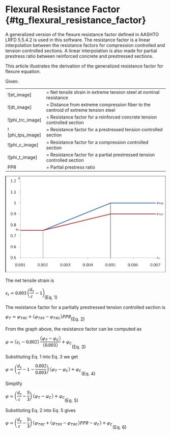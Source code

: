 Flexural Resistance Factor {#tg_flexural_resistance_factor}
======================================
A generalized version of the flexure resistance factor defined in AASHTO LRFD 5.5.4.2 is used in this software. The resistance factor is a linear interpolation between the resistance factors for compression controlled and tension controlled sections. A linear interpolation is also made for partial prestress ratio between reinforced concrete and prestressed sections.

This article illustrates the derivation of the generalized resistance factor for flexure equation.

[et_image]:et.png
[dt_image]:dt.png
[phi_trc_image]:phi_trc.png
[phi_tps_image]:phi_tps.png
[phi_c_image]:phi_c.png
[phi_t_image]:phi_t.png

Given:
<table border=0>
<tr><td>![et_image]</td> 
    <td> = Net tensile strain in extreme tension steel at nominal resistance</td></tr>
<tr><td>![dt_image]</td>
    <td>= Distance from extreme compression fiber to the centroid of extreme tension steel</td></tr>
<tr><td>![phi_trc_image]</td>
    <td>= Resistance factor for a reinforced concrete tension controlled section</td></tr>
<tr><td>![phi_tps_image]</td>
    <td>= Resistance factor for a prestressed tension controlled section</td></tr>
<tr><td>![phi_c_image]</td>
    <td>= Resistance factor for a compression controlled section</td></tr>
<tr><td>![phi_t_image]</td>
    <td>= Resistance factor for a partial prestressed tension controlled section</td></tr>
<tr><td>PPR</td>
    <td>= Partial prestress ratio</td></tr>
</table>
 
![](ResistanceFactorGraph.png)

The net tensile strain is

![](net_tensile_strain.png)(Eq. 1)

The resistance factor for a partially prestressed tension controlled section is

![](PPR.png)(Eq. 2)

From the graph above, the resistance factor can be computed as

![](Eqn1.png)(Eq. 3)

Substituting Eq. 1 into Eq. 3 we get

![](Eqn2.png)(Eq. 4)

Simplify

![](Eqn3.png)(Eq. 5)

Substituting Eq. 2 into Eq. 5 gives

![](Eqn4.png)(Eq. 6)

